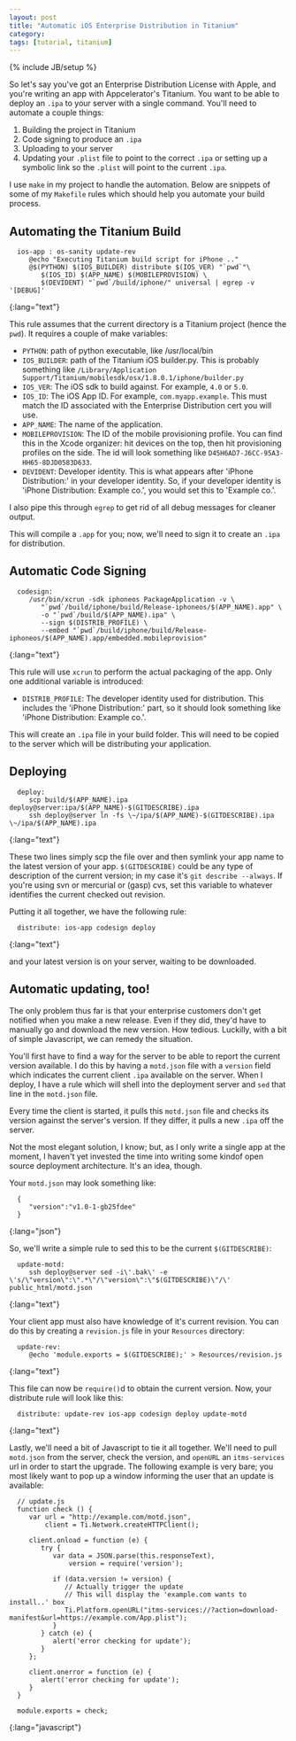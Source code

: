 ```yaml
---
layout: post
title: "Automatic iOS Enterprise Distribution in Titanium"
category: 
tags: [tutorial, titanium]
---
```

{% include JB/setup %}

So let's say you've got an Enterprise Distribution License with Apple, and
you're writing an app with Appcelerator's Titanium. You want to be able to
deploy an `.ipa` to your server with a single command. You'll need to automate
a couple things:

1. Building the project in Titanium
2. Code signing to produce an `.ipa`
3. Uploading to your server
4. Updating your `.plist` file to point to the correct `.ipa` or setting up a
   symbolic link so the `.plist` will point to the current `.ipa`.

I use `make` in my project to handle the automation.  Below are snippets of
some of my `Makefile` rules which should help you automate your build process.

## Automating the Titanium Build

      ios-app : os-sanity update-rev
         @echo "Executing Titanium build script for iPhone .."
         @$(PYTHON) $(IOS_BUILDER) distribute $(IOS_VER) "`pwd`"\
            $(IOS_ID) $(APP_NAME) $(MOBILEPROVISION) \
            $(DEVIDENT) "`pwd`/build/iphone/" universal | egrep -v '[DEBUG]'
{:lang="text"}

This rule assumes that the current directory is a Titanium project (hence the
`pwd`).  It requires a couple of make variables:

* `PYTHON`: path of python executable, like /usr/local/bin
* `IOS_BUILDER`: path of the Titanium iOS builder.py.  This is probably
  something like
  `/Library/Application Support/Titanium/mobilesdk/osx/1.8.0.1/iphone/builder.py`
* `IOS_VER`: The iOS sdk to build against.  For example, `4.0` or `5.0`.
* `IOS_ID`: The iOS App ID.  For example, `com.myapp.example`. This must match
  the ID associated with the Enterprise Distribution cert you will use.
* `APP_NAME`: The name of the application.
* `MOBILEPROVISION`: The ID of the mobile provisioning profile.  You can find
  this in the Xcode organizer: hit devices on the top, then hit provisioning
  profiles on the side.  The id will look something like
  `D45H6AD7-J6CC-95A3-HH65-8DJD0583D633`.
* `DEVIDENT`: Developer identity.  This is what appears after 'iPhone
  Distribution:' in your developer identity.  So, if your developer identity is
  'iPhone Distribution: Example co.', you would set this to 'Example co.'.

I also pipe this through `egrep` to get rid of all debug messages for cleaner
output.

This will compile a `.app` for you; now, we'll need to sign it to create an
`.ipa` for distribution.

## Automatic Code Signing

      codesign: 
         /usr/bin/xcrun -sdk iphoneos PackageApplication -v \
            "`pwd`/build/iphone/build/Release-iphoneos/$(APP_NAME).app" \
            -o "`pwd`/build/$(APP_NAME).ipa" \
            --sign $(DISTRIB_PROFILE) \
            --embed "`pwd`/build/iphone/build/Release-iphoneos/$(APP_NAME).app/embedded.mobileprovision"
{:lang="text"}

This rule will use `xcrun` to perform the actual packaging of the app.  Only
one additional variable is introduced:

* `DISTRIB_PROFILE`: The developer identity used for distribution.  This
  includes the 'iPhone Distribution:' part, so it should look something like
  'iPhone Distribution: Example co.'.

This will create an `.ipa` file in your build folder.  This will need to be
copied to the server which will be distributing your application.

## Deploying

      deploy:
         scp build/$(APP_NAME).ipa deploy@server:ipa/$(APP_NAME)-$(GITDESCRIBE).ipa
         ssh deploy@server ln -fs \~/ipa/$(APP_NAME)-$(GITDESCRIBE).ipa \~/ipa/$(APP_NAME).ipa
{:lang="text"}

These two lines simply scp the file over and then symlink your app name to the
latest version of your app.  `$(GITDESCRIBE)` could be any type of description
of the current version; in my case it's `git describe --always`. If you're
using svn or mercurial or (gasp) cvs, set this variable to whatever identifies
the current checked out revision.

Putting it all together, we have the following rule:

      distribute: ios-app codesign deploy
{:lang="text"}

and your latest version is on your server, waiting to be downloaded.

## Automatic updating, too!

The only problem thus far is that your enterprise customers don't get notified
when you make a new release.  Even if they did, they'd have to manually go and
download the new version.  How tedious.  Luckilly, with a bit of simple
Javascript, we can remedy the situation.

You'll first have to find a way for the server to be able to report the current
version available.  I do this by having a `motd.json` file with a `version`
field which indicates the current client `.ipa` available on the server.  When
I deploy, I have a rule which will shell into the deployment server and `sed`
that line in the `motd.json` file.  

Every time the client is started, it pulls this `motd.json` file and checks
its version against the server's version.  If they differ, it pulls a new
`.ipa` off the server.

Not the most elegant solution, I know; but,
as I only write a single app at the moment, I haven't yet invested the time
into writing some kindof open source deployment architecture.  It's an idea,
though.

Your `motd.json` may look something like:

      {
         "version":"v1.0-1-gb25fdee"
      }
{:lang="json"}

So, we'll write a simple rule to sed this to be the current `$(GITDESCRIBE)`:

      update-motd:
         ssh deploy@server sed -i\'.bak\' -e \'s/\"version\":\".*\"/\"version\":\"$(GITDESCRIBE)\"/\' public_html/motd.json
{:lang="text"}

Your client app must also have knowledge of it's current revision.  You can
do this by creating a `revision.js` file in your `Resources` directory:

      update-rev:
         @echo 'module.exports = $(GITDESCRIBE);' > Resources/revision.js
{:lang="text"}

This file can now be `require()`d to obtain the current version.  Now, your
distribute rule will look like this:

      distribute: update-rev ios-app codesign deploy update-motd
{:lang="text"}

Lastly, we'll need a bit of Javascript to tie it all together.  We'll need to
pull `motd.json` from the server, check the version, and `openURL` an
`itms-services` url in order to start the upgrade.  The following example is
very bare; you most likely want to pop up a window informing the user that
an update is available:

      // update.js
      function check () {
         var url = "http://example.com/motd.json",
             client = Ti.Network.createHTTPClient();

         client.onload = function (e) {
            try {
               var data = JSON.parse(this.responseText),
                   version = require('version');

               if (data.version != version) {
                  // Actually trigger the update
                  // This will display the 'example.com wants to install..' box
                  Ti.Platform.openURL("itms-services://?action=download-manifest&url=https://example.com/App.plist");
               }
            } catch (e) {
               alert('error checking for update');
            }
         };

         client.onerror = function (e) {
            alert('error checking for update');
         }
      }

      module.exports = check;
{:lang="javascript"}

